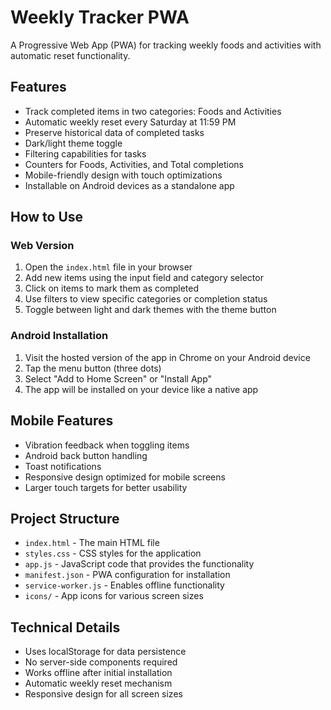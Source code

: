 # Weekly Tracker PWA

A Progressive Web App (PWA) for tracking weekly foods and activities with automatic reset functionality.

## Features

- Track completed items in two categories: Foods and Activities
- Automatic weekly reset every Saturday at 11:59 PM
- Preserve historical data of completed tasks
- Dark/light theme toggle
- Filtering capabilities for tasks
- Counters for Foods, Activities, and Total completions
- Mobile-friendly design with touch optimizations
- Installable on Android devices as a standalone app

## How to Use

### Web Version
1. Open the `index.html` file in your browser
2. Add new items using the input field and category selector
3. Click on items to mark them as completed
4. Use filters to view specific categories or completion status
5. Toggle between light and dark themes with the theme button

### Android Installation
1. Visit the hosted version of the app in Chrome on your Android device
2. Tap the menu button (three dots)
3. Select "Add to Home Screen" or "Install App"
4. The app will be installed on your device like a native app

## Mobile Features

- Vibration feedback when toggling items
- Android back button handling
- Toast notifications
- Responsive design optimized for mobile screens
- Larger touch targets for better usability

## Project Structure

- `index.html` - The main HTML file
- `styles.css` - CSS styles for the application
- `app.js` - JavaScript code that provides the functionality
- `manifest.json` - PWA configuration for installation
- `service-worker.js` - Enables offline functionality
- `icons/` - App icons for various screen sizes

## Technical Details

- Uses localStorage for data persistence
- No server-side components required
- Works offline after initial installation
- Automatic weekly reset mechanism
- Responsive design for all screen sizes
